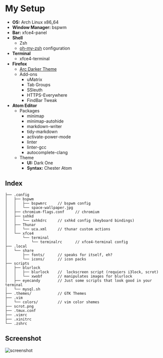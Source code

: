 # My Setup

- **OS:** Arch Linux x86_64
- **Window Manager:** bspwm
- **Bar:** xfce4-panel
- **Shell**
    - Zsh
    - [oh-my-zsh](https://github.com/robbyrussell/oh-my-zsh) configuration
- **Terminal**
    - xfce4-terminal
- **Firefox**
    - [Arc Darker Theme](https://github.com/horst3180/arc-firefox-theme)
    - Add-ons
        - uMatrix
        - Tab Groups
        - SSleuth
        - HTTPS-Everywhere
        - FindBar Tweak
- **Atom Editor**
    - Packages
        - minimap
        - minimap-autohide
        - markdown-writer
        - tidy-markdown
        - activate-power-mode
        - linter
        - linter-gcc
        - autocomplete-clang
    - Theme
        - **UI:** Dark One
        - **Syntax:** Chester Atom

## Index
```
├── .config
│   ├── bspwm
│   │   ├── bspwmrc     // bspwm config
│   │   └── space-wallpaper.jpg
│   ├── chromium-flags.conf     // chromium
│   ├── sxhkd
│   │   └── sxhkdrc     // sxhkd config (keyboard bindings)
│   ├── Thunar
│   │   └── uca.xml     // thunar custom actions
│   └── xfce4
│       └── terminal
│           └── terminalrc      // xfce4-terminal config
├── .local
│   └── share
│       ├── fonts/      // speaks for itself, eh?
│       └── icons/      // icon packs
├── scripts
│   ├── blurlock
│   │   ├── blurlock    //  lockscreen script (requiers i3lock, scrot)
│   │   └── xwobf       // manipulates images for blurlock
│   ├── eyecandy        // Just some scripts that look good in your terminal
│   └── mysql.sh
├── .themes/            // GTK Themes
├── .vim
│   └── colors/         // vim color shemes
├── scrot.png
├── .tmux.conf
├── .vimrc
├── .xinitrc
└── .zshrc
```

## Screenshot
![screenshot](scrot.png)
